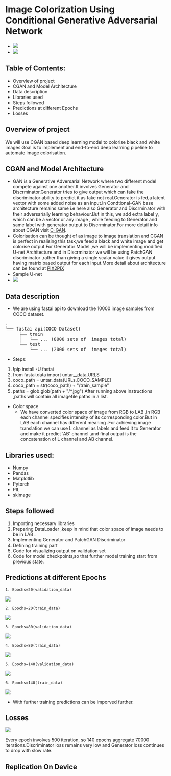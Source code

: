 # Image Colorization Using Conditional Generative Adversarial Network
*  ![](black_white.png)
*  ![](color_image.png)
## Table of Contents:
* Overview of project
* CGAN and Model Architecture
* Data description
* Libraries used
* Steps followed
* Predictions at different Epochs
* Losses
## Overview of project
We will use CGAN based deep learning model to colorise black and white images.Goal is to implement and end-to-end deep learning pipeline to automate image colorisation.
## CGAN and Model Architecture
* GAN is a Generative Adversarial Network where two different model compete against one another.It involves Generator and Discrminator.Generator tries to give output which can fake the discriminator ability to predict it as fake not real.Generator is fed,a latent vector with some added noise as an input.In Condtional-GAN base architecture remains same i.e here also Generator and Discrminator with their adversarially learning behaviour.But in this, we add extra label y, which can be a vector or any image , while feeding to Generator and same label with generator output to Discrminator.For more detail info about CGAN visit
<a href='https://jonathan-hui.medium.com/gan-cgan-infogan-using-labels-to-improve-gan-8ba4de5f9c3d'>C-GAN</a>.
* Colorisation can be thought of as image to image translation and CGAN is perfect in realising this task,we feed a black and white image and get colorise output.For Generator Model ,we will be implementing modified U-net Architecture and in Discrminator we will be using PatchGAN discriminator ,rather than giving a single scalar value it gives output having matrix based output for each input.More detail about architecture can be found at <a href='https://arxiv.org/pdf/1611.07004.pdf'>PIX2PIX</a>
* Sample U-net
* ![](unet.png)

## Data description
* We are using fastai api to download the 10000 image samples from COCO dataset. 
<pre>.
└── fastai api(COCO Dataset)   
     ├── train    
     │   └── ... (8000 sets of  images total)           
     └── test
         └── ... (2000 sets of  images total)</pre> 
      
* Steps:
1. !pip install -U fastai
2. from fastai.data import untar__data,URLS
3. coco_path = untar_data(URLs.COCO_SAMPLE)
4. coco_path = str(coco_path) + "/train_sample"
5. paths = glob.glob(path + "/*.jpg")
After running above instructions ,paths will contain all imagefile paths in a list.

* Color space
  * We have converted color space of image from RGB to LAB ,in RGB each channel specifies intensity of its corresponding color.But in LAB each channel has different   meaning .For achieving image translation we can use L channel as labels and feed it to Generator and make it predict 'AB' channel ,and final output is the concatenation of L channel and AB channel.

## Libraries used:
   * Numpy
   * Pandas
   * Matplotlib
   * Pytorch
   * PIL
   * skimage
 
## Steps followed
   1. Importing necessary libraries 
   2. Preparing DataLoader ,keep in mind that color space of image needs to be in LAB .
   3. Implementing Generator and PatchGAN Discriminator
   4. Defining  training part
   5. Code for visualizing output on validation set
   6. Code for model checkpoints,so that further model training start from previous state.
 ## Predictions at different Epochs
    1. Epochs=20(validation_data)
![](epochs_images/epochs_20_validation_data.png)

    2. Epochs=20(train_data)
![](epochs_images/epochs_20_train_data.png)

    3. Epochs=80(validation_data)
![](epochs_images/epochs_80_valid_data.png)

    4. Epochs=80(train_data)
![](epochs_images/epochs_80_train_data.png)

    5. Epochs=140(validation_data)
![](epochs_images/epochs_140_valid.png)

    6. Epochs=140(train_data)
![](epochs_images/epochs_140_train.png)
   
   * With further training predictions can be imporved further.
## Losses
![](epochs_images/losses.png)

Every epoch involves 500 iteration, so 140 epochs aggregate 70000 iterations.Discriminator loss remains very low and Generator loss continues to drop with slow rate.

## Replication On Device


  
    
  
  

